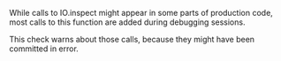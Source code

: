 While calls to IO.inspect might appear in some parts of production code,
most calls to this function are added during debugging sessions.

This check warns about those calls, because they might have been committed
in error.

